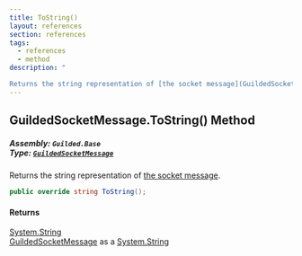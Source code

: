 ```yaml
---
title: ToString()
layout: references
section: references
tags:
  - references
  - method
description: "

Returns the string representation of [the socket message](GuildedSocketMessage 'Guilded.Base.Events.GuildedSocketMessage')."
---
```


## GuildedSocketMessage.ToString() Method
##### **Assembly:** `Guilded.Base`<br/>**Type:** [`GuildedSocketMessage`](GuildedSocketMessage 'Guilded.Base.Events.GuildedSocketMessage')

Returns the string representation of [the socket message](GuildedSocketMessage 'Guilded.Base.Events.GuildedSocketMessage').

```csharp
public override string ToString();
```

#### Returns
[System.String](https://docs.microsoft.com/en-us/dotnet/api/System.String 'System.String')  
[GuildedSocketMessage](GuildedSocketMessage 'Guilded.Base.Events.GuildedSocketMessage') as a [System.String](https://docs.microsoft.com/en-us/dotnet/api/System.String 'System.String')